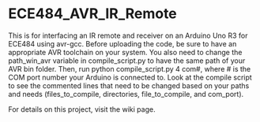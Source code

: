 # ECE484_AVR_IR_Remote

This is for interfacing an IR remote and receiver on an Arduino Uno R3 for ECE484 using avr-gcc. Before uploading the code, be sure to have an appropriate AVR toolchain on your system. You also need to change the path_win_avr variable in compile_script.py to have the same path of your AVR bin folder. Then, run python compile_script.py 4 com#, where # is the COM port number your Arduino is connected to. Look at the compile script to see the commented lines that need to be changed based on your paths and needs (files_to_compile, directories, file_to_compile, and com_port).

For details on this project, visit the wiki page.

